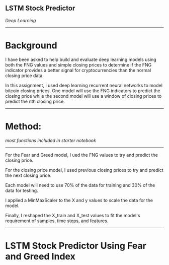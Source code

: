 ## LSTM Stock Predictor
*Deep Learning*

--- 
# Background 
I have been asked to help build and evaluate deep learning models using both the FNG values and simple closing prices to determine if the FNG indicator provides a better signal for cryptocurrencies than the normal closing price data.

In this assignment, I used deep learning recurrent neural networks to model bitcoin closing prices. One model will use the FNG indicators to predict the closing price while the second model will use a window of closing prices to predict the nth closing price.

---
# Method: 

*most functions included in starter notebook* 

---
 
For the Fear and Greed model, I ued the FNG values to try and predict the closing price. 

For the closing price model, I used previous closing prices to try and predict the next closing price. 

Each model will need to use 70% of the data for training and 30% of the data for testing.

I applied a MinMaxScaler to the X and y values to scale the data for the model.

Finally, I reshaped the X_train and X_test values to fit the model's requirement of samples, time steps, and features. 

---
# LSTM Stock Predictor Using Fear and Greed Index 


